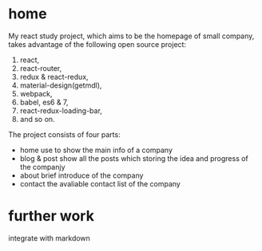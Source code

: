 # home

My react study project, which aims to be the homepage of small company, takes advantage of the following open source project:
1. react, 
2. react-router,
3. redux & react-redux, 
4. material-design(getmdl), 
5. webpack, 
6. babel, es6 & 7, 
7. react-redux-loading-bar, 
8. and so on.

The project consists of four parts:

 * home
  use to show the main info of a company
 * blog & post
 show all the posts which storing the idea and progress of the companjy
 * about
 brief introduce of the company
 * contact
 the avaliable contact list of the company

# further work
integrate with markdown
 

